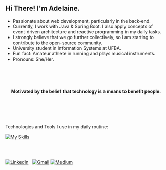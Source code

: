 

## Hi There! I'm Adelaine.
- Passionate about web development, particularly in the back-end.
- Currently, I work with Java & Spring Boot. I also apply concepts of event-driven architecture and reactive programming in my daily tasks.
- I strongly believe that we go further collectively, so I am starting to contribute to the open-source community.
- University student in Information Systems at UFBA.
- Fun fact: Amateur athlete in running and plays musical instruments.
- Pronouns: She/Her.


<Br>
<Br>
<Br>
<h4 align="center"> Motivated by the belief that technology is a means to benefit people. </h4>
<Br>
<Br>
<br>

 

 
 
### 
Technologies and Tools I use in my daily routine: </h4>
<br>


[![My Skills](https://skillicons.dev/icons?i=git,docker,spring,java,maven,postgres,mongodb,kafka,kotlin&theme=light)](https://skillicons.dev)




 
 <br/>
 <br/>


[![LinkedIn](https://img.shields.io/badge/LinkedIn-0077B5?style=for-the-badge&logo=linkedin&logoColor=white)](https://www.linkedin.com/in/adelainesantos/) &nbsp;
[![Gmail](https://img.shields.io/badge/Gmail-D14836?style=for-the-badge&logo=gmail&logoColor=white)](mailto:adelainedev@gmail.com)
[![Medium](https://img.shields.io/badge/Medium-12100E?style=for-the-badge&logo=medium&logoColor=white)](https://medium.com/@adelainedev)

